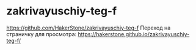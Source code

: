 # zakrivayuschiy-teg-f
https://github.com/HakerStone/zakrivayuschiy-teg-f
Переход на страничку для просмотра:
https://hakerstone.github.io/zakrivayuschiy-teg-f/
